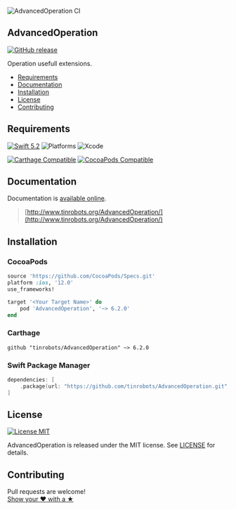 ![AdvancedOperation CI](https://github.com/tinrobots/AdvancedOperation/workflows/AdvancedOperation%20CI/badge.svg?branch=master)

## AdvancedOperation
[![GitHub release](https://img.shields.io/github/release/tinrobots/AdvancedOperation.svg)](https://github.com/tinrobots/AdvancedOperation/releases) 

Operation usefull extensions.

- [Requirements](#requirements)
- [Documentation](#documentation)
- [Installation](#installation)
- [License](#license)
- [Contributing](#contributing)

## Requirements

[![Swift 5.2](https://img.shields.io/badge/Swift-5.2-orange.svg?style=flat)](https://developer.apple.com/swift)
![Platforms](https://img.shields.io/badge/Platform-iOS%2010%2B%20|%20macOS%2010.12+%20|%20tvOS%2010+%20|%20watchOS%203+-blue.svg) 
![Xcode](https://img.shields.io/badge/Xcode-12-blue.svg) 

[![Carthage Compatible](https://img.shields.io/badge/Carthage-compatible-4BC51D.svg?style=flat)](https://github.com/Carthage/Carthage)
[![CocoaPods Compatible](https://img.shields.io/cocoapods/v/AdvancedOperation.svg)](https://cocoapods.org/pods/AdvancedOperation)

## Documentation

Documentation is [available online](http://www.tinrobots.org/AdvancedOperation/).

> [http://www.tinrobots.org/AdvancedOperation/](http://www.tinrobots.org/AdvancedOperation/)

## Installation

### CocoaPods

```ruby
source 'https://github.com/CocoaPods/Specs.git'
platform :ios, '12.0'
use_frameworks!

target '<Your Target Name>' do
    pod 'AdvancedOperation', '~> 6.2.0'
end
```

### Carthage

```ogdl
github "tinrobots/AdvancedOperation" ~> 6.2.0
```

### Swift Package Manager

```swift
dependencies: [
    .package(url: "https://github.com/tinrobots/AdvancedOperation.git", .upToNextMajor(from: "6.2.0"))
]
```

## License

[![License MIT](https://img.shields.io/badge/License-MIT-lightgrey.svg?style=flat)](https://github.com/tinrobots/AdvancedOperation/blob/master/LICENSE.md)

AdvancedOperation is released under the MIT license. See [LICENSE](./LICENSE.md) for details.

## Contributing

Pull requests are welcome!  
[Show your ❤ with a ★](https://github.com/tinrobots/AdvancedOperation/stargazers)

